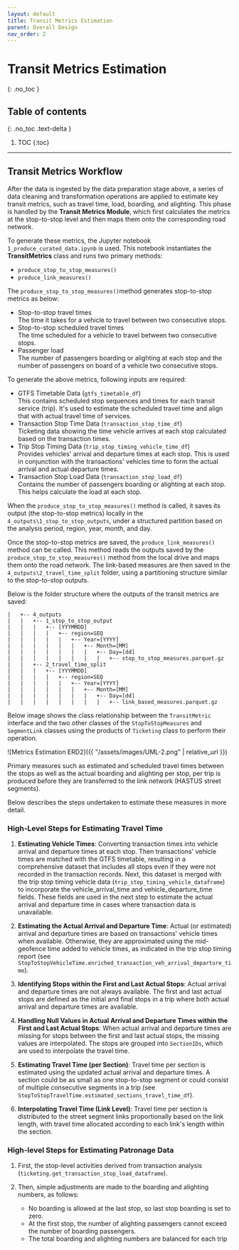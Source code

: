 ```yaml
---
layout: default
title: Transit Metrics Estimation
parent: Overall Design
nav_order: 2
---
```


# Transit Metrics Estimation
{: .no_toc }
## Table of contents
{: .no_toc .text-delta }

1. TOC
{:toc}

---

## Transit Metrics Workflow

After the data is ingested by the data preparation stage above, a series of data cleaning and transformation operations are applied to estimate key transit metrics, such as travel time, load, boarding, and alighting. This phase is handled by the **Transit Metrics Module**, which first calculates the metrics at the stop-to-stop level and then maps them onto the corresponding road network.   

To generate these metrics, the Jupyter notebook `1_produce_curated_data.ipynb` is used. This notebook instantiates the **TransitMetrics** class and runs two primary methods:
   - `produce_stop_to_stop_measures()`
   - `produce_link_measures()`    

The `produce_stop_to_stop_measures()`method generates stop-to-stop metrics as below:

- Stop-to-stop travel times   
  The time it takes for a vehicle to travel between two consecutive stops.
- Stop-to-stop scheduled travel times  
  The time scheduled for a vehicle to travel between two consecutive stops. 
- Passenger load   
  The number of passengers boarding or alighting at each stop and the number of passengers on board of a vehicle two consecutive stops. 

To generate the above metrics, following inputs are required:  

- GTFS Timetable Data (`gtfs_timetable_df`)  
  This contains scheduled stop sequences and times for each transit service (trip). It's used to estimate the scheduled travel time and align that with actual travel time of services.
- Transaction Stop Time Data (`transaction_stop_time_df`)  
  Ticketing data showing the time vehicle arrives at each stop calculated based on the transaction times.
- Trip Stop Timing Data (`trip_stop_timing_vehicle_time_df`)     
  Provides vehicles' arrival and departure times at each stop. This is used in conjunction with the transactions' vehicles time to form the actual arrival and actual departure times.
- Transaction Stop Load Data (`transaction_stop_load_df`)   
  Contains the number of passengers boarding or alighting at each stop. This helps calculate the load at each stop.

When the `produce_stop_to_stop_measures()` method is called, it saves its output (the stop-to-stop metrics) locally in the `4_outputs\1_stop_to_stop_outputs`, under a structured partition based on the analysis period, region, year, month, and day.

Once the stop-to-stop metrics are saved, the `produce_link_measures()` method can be called. This method reads the outputs saved by the `produce_stop_to_stop_measures()` method from the local drive and maps them onto the road network. The link-based measures are then saved in the `4_outputs\2_travel_time_split` folder, using a partitioning structure similar to the stop-to-stop outputs.  

Below is the folder structure where the outputs of the transit metrics are saved:
```shell
|   +-- 4_outputs
|   |   +-- 1_stop_to_stop_output
|   |   |   +-- [YYYMMDD]
|   |   |   |   +-- region=SEQ
|   |   |   |   |   +-- Year=[YYYY]
|   |   |   |   |   |   +-- Month=[MM]
|   |   |   |   |   |   |   +-- Day=[dd]
|   |   |   |   |   |   |   |   +-- stop_to_stop_measures.parquet.gz
|   |   +-- 2_travel_time_split
|   |   |   +-- [YYYMMDD]
|   |   |   |   +-- region=SEQ
|   |   |   |   |   +-- Year=[YYYY]
|   |   |   |   |   |   +-- Month=[MM]
|   |   |   |   |   |   |   +-- Day=[dd]
|   |   |   |   |   |   |   |   +-- link_based_measures.parquet.gz

```
Below image shows the class relationship between the `TransitMetric` interface and the two other classes of the `StopToStopMeasures` and `SegmentLink` classes using the products of `Ticketing` class to perform their operation.  

![Metrics Estimation ERD2]({{ "/assets/images/UML-2.png" | relative_url }})


Primary measures such as estimated and scheduled travel times between the stops as well as the actual boarding and alighting per stop, per trip is produced before they are transferred to the link network (HASTUS street segments). 

Below describes the steps undertaken to estimate these measures in more detail.



### High-Level Steps for Estimating Travel Time


1. **Estimating Vehicle Times**: Converting transaction times into vehicle arrival and departure times at each stop. Then transactions' vehicle times are matched with the GTFS timetable, resulting in a comprehensive dataset that includes all stops even if they were not recorded in the transaction records. Next, this dataset is merged with the trip stop timing vehicle data (`trip_stop_timing_vehicle_dataframe`) to incorporate the vehicle_arrival_time and vehicle_departure_time fields. These fields are used in the next step to estimate the actual arrival and departure time in cases where transaction data is unavailable.

2. **Estimating the Actual Arrival and Departure Time**: Actual (or estimated) arrival and departure times are based on transactions' vehicle times when available. Otherwise, they are approximated using the mid-geofence time added to vehicle times, as indicated in the trip stop timing report (see `StopToStopVehicleTime.enriched_transaction_veh_arrival_departure_time`).

3. **Identifying Stops within the First and Last Actual Stops**: Actual arrival and departure times are not always available. The first and last actual stops are defined as the initial and final stops in a trip where both actual arrival and departure times are available.

4. **Handling Null Values in Actual Arrival and Departure Times within the First and Last Actual Stops**: When actual arrival and departure times are missing for stops between the first and last actual stops, the missing values are interpolated. The stops are grouped into `SectionIDs`, which are used to interpolate the travel time.

5. **Estimating Travel Time (per Section)**: Travel time per section is estimated using the updated actual arrival and departure times. A section could be as small as one stop-to-stop segment or could consist of multiple consecutive segments in a trip (see `StopToStopTravelTime.estimated_sections_travel_time_df`).

6. **Interpolating Travel Time (Link Level)**: Travel time per section is distributed to the street segment links proportionally based on the link length, with travel time allocated according to each link's length within the section.


### High-level Steps for Estimating Patronage Data

1. First, the stop-level activities derived from transaction analysis (`ticketing.get_transaction_stop_load_dataframe`). 

2. Then, simple adjustments are made to the boarding and alighting numbers, as follows:
   - No boarding is allowed at the last stop, so last stop boarding is set to zero. 
   - At the first stop, the number of alighting passengers cannot exceed the number of boarding passengers. 
   - The total boarding and alighting numbers are balanced for each trip
